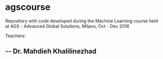 # agscourse

Repository with code developed during the Machine Learning course held at AGS - Advanced Global Solutions, Milano, Oct - Dec 2016

Teachers:

-- Dr. Mahdieh Khalilinezhad
-- 
